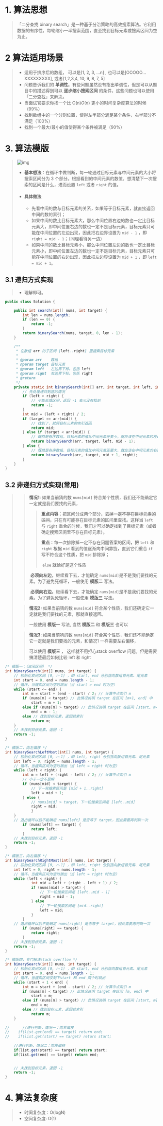 # 1. 算法思想

> 「二分查找 binary search」是一种基于分治策略的高效搜索算法。它利用数据的有序性，每轮缩小一半搜索范围，直至找到目标元素或搜索区间为空为止。

# 2 算法适用场景

> - 适用于排序后的数组， 可以是[1, 2, 3, …n] , 也可以是[OOOOO…XXXXXXXXX], 或者[1,2,3,4, 10, 9, 8, 7, 5]
> - 问题告诉我们的 **单调性**。有些问题虽然没有指出单调性，但是可以从题目中的描述得到可以 **逐步缩小搜索区间** 的条件，这些问题也可以使用「二分查找」来解决。
> - 当面试官要求你找一个比 O(n)*O*(*n*) 更小的时间复杂度算法的时候（99%）
> - 找到数组中的一个分割位置，使得左半部分满足某个条件，右半部分不满足（100%）
> - 找到一个最大/最小的值使得某个条件被满足（90%）

# 3. 算法模版

> ![img](Binary_Search.assets/202305261900059.gif)
>
> - **基本想法**：在循环中做判断，每一轮通过目标元素与中间元素的大小将搜索区间分为 3 个部分。根据看到的中间元素的数值，想清楚下一次搜索的区间是什么，进而设置 `left` 或者 `right` 的值。
>
> - #### 具体做法
>
>   - 先看中间的数与目标元素的关系，如果等于目标元素，就直接返回中间的数的索引；
>   - 如果中间的数比目标元素大，那么中间位置右边的数也一定比目标元素大，即中间位置右边的数也一定不是目标元素，目标元素只可能在中间位置的左边出现，因此把右边界设置为 `mid - 1` ，即 `right = mid - 1`；（同理看待另一边）
>   - 如果中间的数比目标元素小，那么中间位置左边的数也一定比目标元素小，即中间位置左边的数也一定不是目标元素，目标元素只可能在中间位置的右边出现，因此把左边界设置为 `mid + 1` ，即 `left = mid + 1`。

## 3.1 递归方式实现

> - 理解即可。

~~~java
public class Solution {

    public int search(int[] nums, int target) {
        int len = nums.length;
        if (len == 0) {
            return -1;
        }
        return binarySearch(nums, target, 0, len - 1);
    }

    /**
     * 在数组 arr 的子区间 [left..right] 里搜索目标元素
     *
     * @param arr    数组
     * @param target 目标元素
     * @param left   左边界下标，包括 left
     * @param right  右边界下标，包括 right
     * @return
     */
    private static int binarySearch(int[] arr, int target, int left, int right) {
        // 先处理递归到底的情况
        if (left > right) {
            // 不能形成区间，返回 -1 表示没有找到
            return -1;
        }
        int mid = (left + right) / 2;
        if (target == arr[mid]) {
            // 找到了，就将目标元素的索引返回
            return mid;
        } else if (target < arr[mid]) {
            // 既然是有序数组，目标元素的值比中间元素还要小，就应该在中间元素的左边去找
            return binarySearch(arr, target, left, mid - 1);
        } else {
            // 既然是有序数组，目标元素的值比中间元素还要大，就应该在中间元素的右边去找
            return binarySearch(arr, target, mid + 1, right);
        }
    }
}
~~~

## 3.2 非递归方式实现(常用)

> > **情况1**: 如果当前猜的数 `nums[mid]` 符合某个性质，我们还不能确定它一定就是我们要找的元素，
> >
> > > **重点内容**：把区间分成两个部分，~~去掉一定不存在目标元素的区间~~，只在有可能存在目标元素的区间里查找。这样当 `left` 与 `right` 重合的时候，我们才可以确定找到了目标元素（或者确定搜索区间里不存在目标元素）。
> > >
> > > **重点**：每一次排除掉一定不存在问题答案的区间，把 `left` 和 `right` 根据 `mid` 看到的值逐渐向中间靠拢，直到它们重合	`if` 写不符合这个性质，把 `mid` 排除掉；
> > >
> > > ​	`else` 就恰好是这个性质
> >
> > ​	**必须向左边**，继续看下去，才能确定 `nums[mid]`是不是我们要找的元素。为了避免死循环，一般使用 **模版二** 写法。
> >
> > ​	**必须向右边**，继续看下去，才能确定 `nums[mid]`是不是我们要找的元素。为了避免死循环，一般使用 **模版三** 写法。
>
> > **情况2:** 如果当前猜的数 `nums[mid]` 符合某个性质，我们还确定它一定就是我们要找的元素，那就直接返回。
>>
> > 一般使用 **模版一** 写法, 当然 **模版二** 和 **模版三** 也可以
> 
> > **情况3**: 如果当前猜的数 `nums[mid]` 符合某个性质，我们还不能确定它一定就是我们要找的元素，和情况1 一样需要左右偏移，
>>
> > 可以使用 **模版三** ， 这样就不用担心stack overflow 问题。但是需要搞清楚最后如何比较 left 和 right

~~~java
/* 模版一：（双闭区间） */
int binarySearch(int[] nums, int target) {
    // 初始化双闭区间 [0, n-1] ，即 start, end 分别指向数组首元素、尾元素
    int start = 0, end = nums.length - 1;
    // 循环，当搜索区间为空时跳出（当 start > end 时为空）
    while (start <= end) {
        int m = start + (end - start) / 2; // 计算中点索引 m
        if (nums[m] < target) // 此情况说明 target 在区间 [m+1, end] 中
            start = m + 1;
        else if (nums[m] > target) // 此情况说明 target 在区间 [start, m-1] 中
            end = m - 1;
        else // 找到目标元素，返回其索引
            return m;
    }
    // 未找到目标元素，返回 -1
    return -1;
}

/* 模版二，向左偏移 */
int binarySearchLeftMost(int[] nums, int target) {
    // 初始化双闭区间 [0, n-1] ，即 left, right 分别指向数组首元素、尾元素
    int left = 0, right = nums.length - 1;
    // 循环，当搜索区间为空时跳出（当 left = right 时为空）
    while (left < right) {
        int m = left + (right - left) / 2; // 计算中点索引 m
        // 小于一定不是解
        if (nums[mid] < target) {
            // 下一轮搜索区间是 [mid + 1..right]
            left = mid + 1;
        } else {
            // nums[mid] > target，下一轮搜索区间是 [left..mid]
            right = mid;
            }
    }
  	// 退出循环以后不能确定 nums[left] 是否等于 target，因此需要再判断一次
        if (nums[left] == target) {
            return left;
        }
    // 未找到目标元素，返回 -1
    return -1;
}

/* 模版三，向右偏移 */
int binarySearchRightMost(int[] nums, int target) {
    // 初始化双闭区间 [0, n-1] ，即 left, right 分别指向数组首元素、尾元素
    int left = 0, right = nums.length - 1;
    // 循环，当搜索区间为空时跳出（当 left = right 时为空）
    while (left < right) {
            int mid = left + (right - left + 1) / 2;
            if (nums[mid] > target) {
                // 下一轮搜索区间是 [left..mid - 1]
                right = mid - 1;
            } else
                // 下一轮搜索区间是 [mid..right]
                left = mid;
            }
        }
  	// 退出循环以后不能确定 nums[right] 是否等于 target，因此需要再判断一次
        if (nums[right] == target) {
            return right;
        }
    // 未找到目标元素，返回 -1
    return -1;
}

/* 模版四，专门解决stack overflow */
int binarySearch(int[] nums, int target) {
    // 初始化双闭区间 [0, n-1] ，即 start, end 分别指向数组首元素、尾元素
    int start = 0, end = nums.length - 1;
    // 循环，当搜索区间仅剩下start 和 end 两个时跳出
    while (start + 1 < end) {
        int m = start + (end - start) / 2; // 计算中点索引 m
        if (nums[m] < target) // 此情况说明 target 在区间 [m, end] 中
            start = m;
        else if (nums[m] > target) // 此情况说明 target 在区间 [start, m] 中
            end = m;
        else // 找到目标元素，返回其索引
            return m;
    }
  
//  	//进行判断，情况一：向右偏移
//    if(list.get(end) == target) return end;
//    if(list.get(start) == target) return start;
  
  	//进行判断，情况二：向左偏移
    if(list.get(start) == target) return start;  
    if(list.get(end) == target) return end;

  
    // 未找到目标元素，返回 -1
    return -1;
}
~~~



# 4. 算法复杂度

> - 时间复杂度：O(logN)
> - 空间复杂度: O(1)

